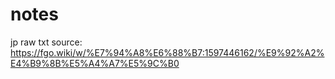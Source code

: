 # notes
jp raw txt source: https://fgo.wiki/w/%E7%94%A8%E6%88%B7:1597446162/%E9%92%A2%E4%B9%8B%E5%A4%A7%E5%9C%B0
